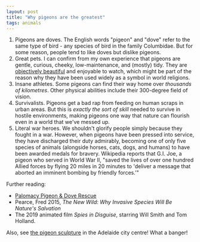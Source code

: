 ```yaml
---
layout: post
title: "Why pigeons are the greatest"
tags: animals
---
```

1. Pigeons are doves. The English words "pigeon" and "dove" refer to the same type of bird - any species of bird in the family Columbidae. But for some reason, people tend to like doves but dislike pigeons.
2. Great pets. I can confirm from my own experience that pigeons are gentle, curious, cheeky, low-maintenance, and (mostly) tidy. They are [objectively beautiful](https://upload.wikimedia.org/wikipedia/commons/2/2b/Rock_dove_-_natures_pics.jpg) and enjoyable to watch, which might be part of the reason why they have been used widely as a symbol in world religions.
3. Insane athletes. Some pigeons can find their way home over *thousands of kilometres*. Other physical abilities include their 300-degree field of vision.
4. Survivalists. Pigeons get a bad rap from feeding on human scraps in urban areas. But this is *exactly the sort of skill* needed to survive in hostile environments, making pigeons one way that nature can flourish even in a world that we've messed up.
5. Literal war heroes. We shouldn't glorify people simply because they fought in a war. However, when pigeons have been pressed into service, they have discharged their duty admirably, becoming one of only five species of animals (alongside horses, cats, dogs, and humans) to have been awarded medals for bravery. Wikipedia reports that G.I. Joe, a pigeon who served in World War II, "saved the lives of over one hundred Allied forces by flying 20 miles in 20 minutes to 'deliver a message that aborted an imminent bombing by friendly forces.'"

Further reading:
- [Palomacy Pigeon & Dove Rescue](pigeonrescue.org)
- Pearce, Fred 2015, *The New Wild: Why Invasive Species Will Be Nature's Salvation*
- The 2019 animated film *Spies in Disguise*, starring Will Smith and Tom Holland.

Also, see [the pigeon sculpture](https://www.abc.net.au/news/2020-11-06/big-pigeon-sculpture-unveiled-in-rundle-mall/12853372) in the Adelaide city centre! What a banger!
